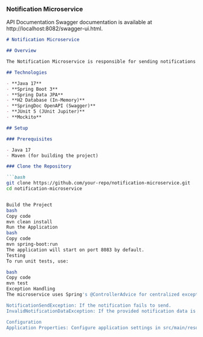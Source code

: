 
### Notification Microservice

API Documentation
Swagger documentation is available at http://localhost:8082/swagger-ui.html.

```markdown
# Notification Microservice

## Overview

The Notification Microservice is responsible for sending notifications to users regarding their ticket bookings and cancellations. It integrates with email services to deliver these notifications.

## Technologies

- **Java 17**
- **Spring Boot 3**
- **Spring Data JPA**
- **H2 Database (In-Memory)**
- **SpringDoc OpenAPI (Swagger)**
- **JUnit 5 (JUnit Jupiter)**
- **Mockito**

## Setup

### Prerequisites

- Java 17
- Maven (for building the project)

### Clone the Repository

```bash
git clone https://github.com/your-repo/notification-microservice.git
cd notification-microservice


Build the Project
bash
Copy code
mvn clean install
Run the Application
bash
Copy code
mvn spring-boot:run
The application will start on port 8083 by default.
Testing
To run unit tests, use:

bash
Copy code
mvn test
Exception Handling
The microservice uses Spring's @ControllerAdvice for centralized exception handling. Common exceptions are:

NotificationSendException: If the notification fails to send.
InvalidNotificationDataException: If the provided notification data is invalid.

Configuration
Application Properties: Configure application settings in src/main/resources/application.properties.
